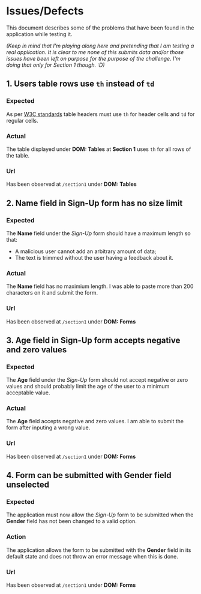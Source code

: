 # Issues/Defects
This document describes some of the problems that have been found in the
application while testing it.

_(Keep in mind that I'm playing along here and pretending that I am testing a
real application. It is clear to me none of this submits data and/or those
issues have been left on purpose for the purpose of the challenge. I'm
doing that only for Section 1 though. :D)_

## 1. Users table rows use `th` instead of `td`
### Expected
As per [W3C standards](...) table headers must use `th` for header cells and
`td` for regular cells.

### Actual
The table displayed under **DOM: Tables** at **Section 1** uses `th` for all
rows of the table.

### Url
Has been observed at `/section1` under **DOM: Tables**

## 2. Name field in Sign-Up form has no size limit
### Expected
The **Name** field under the *Sign-Up* form should have a maximum length so
that:
  - A malicious user cannot add an arbitrary amount of data;
  - The text is trimmed without the user having a feedback about it.

### Actual
The **Name** field has no maximium length. I was able to paste more than 200
characters on it and submit the form.

### Url
Has been observed at `/section1` under **DOM: Forms**

## 3. Age field in Sign-Up form accepts negative and zero values
### Expected
The **Age** field under the *Sign-Up* form should not accept negative or zero
values and should probably limit the age of the user to a minimum acceptable
value.

### Actual
The **Age** field accepts negative and zero values. I am able to submit the form
after inputing a wrong value.

### Url
Has been observed at `/section1` under **DOM: Forms**

## 4. Form can be submitted with Gender field unselected
### Expected
The application must now allow the *Sign-Up* form to be submitted when the
**Gender** field has not been changed to a valid option.

### Action
The application allows the form to be submitted with the **Gender** field in its
default state and does not throw an error message when this is done.

### Url
Has been observed at `/section1` under **DOM: Forms**